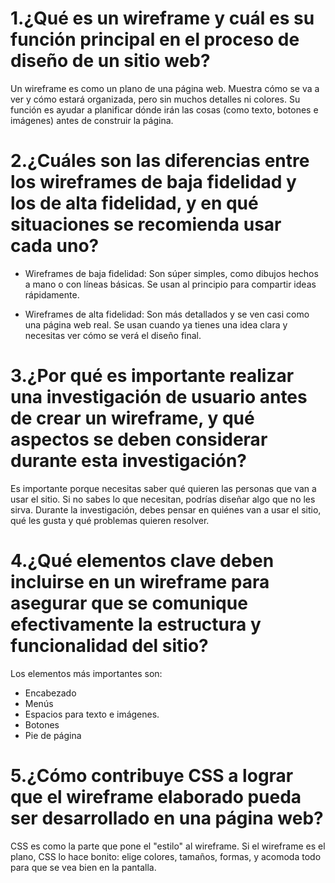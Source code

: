 # 1.¿Qué es un wireframe y cuál es su función principal en el proceso de diseño de un sitio web?

Un wireframe es como un plano de una página web. Muestra cómo se va a ver y cómo estará organizada, pero sin muchos detalles ni colores. Su función es ayudar a planificar dónde irán las cosas (como texto, botones e imágenes) antes de construir la página.

# 2.¿Cuáles son las diferencias entre los wireframes de baja fidelidad y los de alta fidelidad, y en qué situaciones se recomienda usar cada uno?

- Wireframes de baja fidelidad: Son súper simples, como dibujos hechos a mano o con líneas básicas. Se usan al principio para compartir ideas rápidamente.


- Wireframes de alta fidelidad: Son más detallados y se ven casi como una página web real. Se usan cuando ya tienes una idea clara y necesitas ver cómo se verá el diseño final.

# 3.¿Por qué es importante realizar una investigación de usuario antes de crear un wireframe, y qué aspectos se deben considerar durante esta investigación?

Es importante porque necesitas saber qué quieren las personas que van a usar el sitio. Si no sabes lo que necesitan, podrías diseñar algo que no les sirva. Durante la investigación, debes pensar en quiénes van a usar el sitio, qué les gusta y qué problemas quieren resolver.

# 4.¿Qué elementos clave deben incluirse en un wireframe para asegurar que se comunique efectivamente la estructura y funcionalidad del sitio?

Los elementos más importantes son:

- Encabezado 
- Menús 
- Espacios para texto e imágenes.
- Botones 
- Pie de página

# 5.¿Cómo contribuye CSS a lograr que el wireframe elaborado pueda ser desarrollado en una página web?

CSS es como la parte que pone el "estilo" al wireframe. Si el wireframe es el plano, CSS lo hace bonito: elige colores, tamaños, formas, y acomoda todo para que se vea bien en la pantalla.

